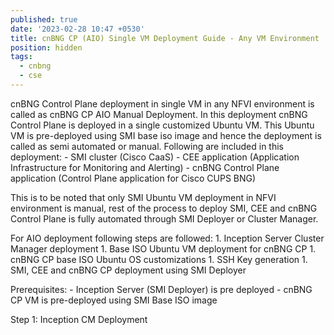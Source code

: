 ```yaml
---
published: true
date: '2023-02-28 10:47 +0530'
title: cnBNG CP (AIO) Single VM Deployment Guide - Any VM Environment
position: hidden
tags:
  - cnbng
  - cse
---
```


cnBNG Control Plane deployment in single VM in any NFVI environment is called as cnBNG CP AIO Manual Deployment. In this deployment cnBNG Control Plane is deployed in a single customized Ubuntu VM. This Ubuntu VM is pre-deployed using SMI base iso image and hence the deployment is called as semi automated or manual. Following are included in this deployment:
	- SMI cluster (Cisco CaaS)
	- CEE application (Application Infrastructure for Monitoring and Alerting)
	- cnBNG Control Plane application (Control Plane application for Cisco CUPS BNG)
    
This is to be noted that only SMI Ubuntu VM deployment in NFVI environment is manual, rest of the process to deploy SMI, CEE and cnBNG Control Plane is fully automated through SMI Deployer or Cluster Manager. 

For AIO deployment following steps are followed:
	1. Inception Server Cluster Manager deployment
	1. Base ISO Ubuntu VM deployment for cnBNG CP
	1. cnBNG CP base ISO Ubuntu OS customizations
	1. SSH Key generation
	1. SMI, CEE and cnBNG CP deployment using SMI Deployer

Prerequisites: 
	- Inception Server (SMI Deployer) is pre deployed
	- cnBNG CP VM is pre-deployed using SMI Base ISO image

Step 1: Inception CM Deployment
